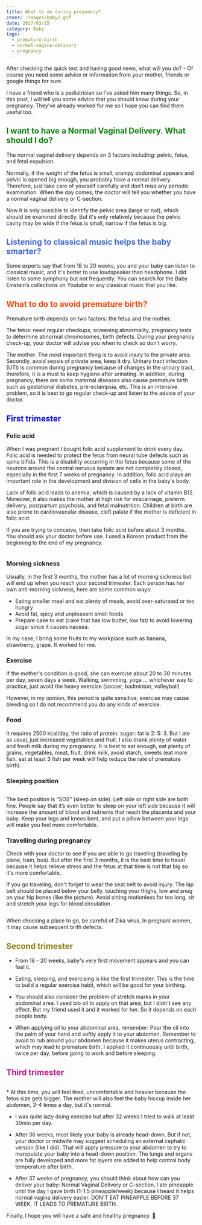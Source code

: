 ```yaml
---
title: What to do during pregnancy?
cover: /images/baby2.gif
date: 2017/03/15
category: Baby
tags:
  - premature-birth
  - normal-vagina-delivery
  - pregnancy
---
```


After checking the quick test and having good news, what will you do? - Of course you need some advice or information from your mother, friends or google things for sure.


I have a friend who is a pediatrician so I’ve asked him many things. So, in this post, I will tell you some advice that you should know during your pregnancy. They’ve already worked for me so I hope you can find them useful too. 


## <span style="color:Green"> I want to have a Normal Vaginal Delivery. What should I do? </span>
The normal vaginal delivery depends on 3 factors including: pelvic, fetus, and fetal expulsion.


Normally, if the weight of the fetus is small, crampy abdominal appears and pelvic is opened big enough, you probably have a normal delivery. Therefore, just take care of yourself carefully and don’t miss any periodic examination. When the day comes, the doctor will tell you whether you have a normal vaginal delivery or C-section.


Now it is only possible to identify the pelvic area (large or not), which should be examined directly. But it's only relatively because the pelvic cavity may be wide if the fetus is small, narrow if the fetus is big.


## <span style="color:royalblue"> Listening to classical music helps the baby smarter? </span>
Some experts say that from 18 to 20 weeks, you and your baby can listen to classical music, and it's better to use loudspeaker than headphone. I did listen to some symphony but not frequently. You can search for the Baby Einstein’s collections on Youtube or any classical music that you like.


## <span style="color:orangered"> What to do to avoid premature birth? </span>
Premature birth depends on two factors: the fetus and the mother.


The fetus: need regular checkups, screening abnormality, pregnancy tests to determine abnormal chromosomes, birth defects. During your pregnancy check-up, your doctor will advise you when to check so don't worry.


The mother: The most important thing is to avoid injury to the private area. Secondly, avoid sepsis of private area, keep it dry. Urinary tract infection (UTI) is common during pregnancy because of changes in the urinary tract, therefore, it is a must to keep hygiene after urinating. In addition, during pregnancy, there are some maternal diseases also cause premature birth such as gestational diabetes, pre-eclampsia, etc. This is an intensive problem, so it is best to go regular check-up and listen to the advice of your doctor.


## <span style="color:blue"> First trimester </span>

###  Folic acid
When I was pregnant I bought folic acid supplement to drink every day. Folic acid is needed to protect the fetus from neural tube defects such as spina bifida. This is a disability occurring in the fetus because some of the neurons around the central nervous system are not completely closed, especially in the first 7 weeks of pregnancy. In addition, folic acid plays an important role in the development and division of cells in the baby's body.

Lack of folic acid leads to anemia, which is caused by a lack of vitamin B12. Moreover, it also makes the mother at high risk for miscarriage, preterm delivery, postpartum psychosis, and fetal malnutrition. Children at birth are also prone to cardiovascular disease, cleft palate if the mother is deficient in folic acid.

If you are trying to conceive, then take folic acid before about 3 months. You should ask your doctor before use. I used a Korean product from the beginning to the end of my pregnancy.


<figure style="width: 450px" class="align-center">
  <img src="./baby4.png" alt="">
  <figcaption></figcaption>
</figure>

### Morning sickness 
Usually, in the first 3 months, the mother has a lot of morning sickness but will end up when you reach your second trimester. Each person has her own anti-morning sickness, here are some common ways:


  * Eating smaller meal and eat plenty of meals, avoid over-saturated or too hungry
  * Avoid fat, spicy and unpleasant smell foods
  * Prepare cake to eat (cake that has low butter, low fat) to avoid lowering sugar since it causes nausea.

In my case, I bring some fruits to my workplace such as banana, strawberry, grape. It worked for me.


### Exercise
If the mother's condition is good, she can exercise about 20 to 30 minutes per day, seven days a week. Walking, swimming, yoga ... whichever way to practice, just avoid the heavy exercise (soccer, badminton, volleyball)

However, in my opinion, this period is quite sensitive, exercise may cause bleeding so I do not recommend you do any kinds of exercise.


### Food
It requires 2500 kcal/day, the ratio of protein: sugar: fat is 2: 5: 3. But I ate as usual, just increased vegetables and fruit. I also drank plenty of water and fresh milk during my pregnancy. It is best to eat enough, eat plenty of grains, vegetables, meat, fruit, drink milk, avoid starch, sweets (eat more fish, eat at least 3 fish per week will help reduce the rate of premature birth). 


### Sleeping position
<figure style="width: 450px" class="align-center">
  <img src="./baby3.png" alt="">
  <figcaption></figcaption>
</figure>
The best position is “SOS” (sleep on side). Left side or right side are both fine. People say that it’s even better to sleep on your left side because it will increase the amount of blood and nutrients that reach the placenta and your baby. Keep your legs and knees bent, and put a pillow between your legs will make you feel more comfortable.


### Travelling during pregnancy
Check with your doctor to see if you are able to go traveling (traveling by plane, train, bus). But after the first 3 months, it is the best time to travel because it helps relieve stress and the fetus at that time is not that big so it's more comfortable.

If you go traveling, don't forget to wear the seat belt to avoid injury. The lap belt should be placed below your belly, touching your thighs, low and snug on your hip bones (like the picture). Avoid sitting motionless for too long, sit and stretch your legs for blood circulation.

<figure style="width: 450px" class="align-center">
  <img src="./baby1.png" alt="">
  <figcaption></figcaption>
</figure>

When choosing a place to go, be careful of Zika virus. In pregnant women, it may cause subsequent birth defects.


## <span style="color:olive"> Second trimester </span>
 
  * From 18 - 20 weeks, baby's very first movement appears and you can feel it.
 
  * Eating, sleeping, and exercising is like the first trimester. This is the time to build a regular exercise habit, which will be good for your birthing.
 
  * You should also consider the problem of stretch marks in your abdominal area. I used bio oil to apply on that area, but I didn't see any effect. But my friend used it and it worked for her. So it depends on each people body. 

  * When applying oil to your abdominal area, remember: Pour the oil into the palm of your hand and softly apply it to your abdomen. Remember to avoid to rub around your abdomen because it makes uterus contracting, which may lead to premature birth. I applied it continuously until birth, twice per day, before going to work and before sleeping.


## <span style="color:mediumvioletred"> Third trimester </span>
 <figure style="width: 450px" class="align-center">
  <img src="./baby2.gif" alt="">
  <figcaption></figcaption>
</figure>
  * At this time, you will feel tired, uncomfortable and heavier because the fetus size gets bigger. The mother will also feel the baby hiccup inside her abdomen, 3-4 times a day, but it's normal.
 
  * I was quite lazy doing exercise but after 32 weeks I tried to walk at least 30min per day.
  * After 36 weeks, most likely your baby is already head-down. But if not, your doctor or midwife may suggest scheduling an external cephalic version (like I did). That will apply pressure to your abdomen to try to manipulate your baby into a head-down position. The lungs and organs are fully developed and more fat layers are added to help control body temperature after birth. 


  * After 37 weeks of pregnancy, you should think about how can you deliver your baby: Normal Vaginal Delivery or C-section. I ate pineapple until the day I gave birth (1-1.5 pineapple/week) because I heard it helps normal vagina delivery easier. DON'T EAT PINEAPPLE BEFORE 37 WEEK, IT LEADS TO PREMATURE BIRTH.



Finally, I hope you will have a safe and healthy pregnancy. :blue_heart: